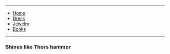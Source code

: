 ___
*   [Home](/README)
*   [Dress](/viking)
*   [Jewelry](/jewelry)
*   [Books](/books)

___

### Shines like Thors hammer 